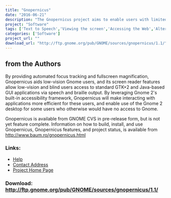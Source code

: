 ```yaml
---
title: "Gnopernicus"
date: "2016-06-21"
description: "The Gnopernicus project aims to enable users with limited vision, or no vision, to use the Gnome 2 desktop and Gnome/GTK+-2 applications effectively."
project: "Software"
tags: ['Text to Speech','Viewing the screen','Accessing the Web','Alternative Access' ]
categories: ['Software']
project_url: ""
download_url: "http://ftp.gnome.org/pub/GNOME/sources/gnopernicus/1.1/"
---
```

from the Authors
----------------

By providing automated focus tracking and fullscreen magnification, Gnopernicus aids low-vision Gnome users, and its screen reader features allow low-vision and blind users access to standard GTK+2 and Java-based GUI applications via speech and braille output. By leveraging Gnome 2's built-in accessibility framework, Gnopernicus will make interacting with applications more efficient for these users, and enable use of the Gnome 2 desktop for some users who otherwise would have no access to Gnome.

Gnopernicus is available from GNOME CVS in pre-release form, but is not yet feature complete. Information on how to build, install, and use Gnopernicus, Gnopernicus features, and project status, is available from <a href="">http://www.baum.ro/gnopernicus.html</a>

### Links:
- <a href="http://www.baum.ro/gnopernicus.html">Help</a>
- <a href="mailto:mp@baum.de">Contact Address</a>
- <a href="http://www.baum.ro/index.php?language=en&amp;pagina=produse&amp;subpag=gnopernicus">Project Home Page</a>

### Download: http://ftp.gnome.org/pub/GNOME/sources/gnopernicus/1.1/ 
